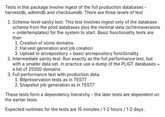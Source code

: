 Tests in this package involve ingest of the full production databases - harvestdb, admindb and checksumdb.
There are three levels of test

1. Schema-level sanity test: This test involves ingest only of the database schema from the prod databases plus the
minimal data (schemaversions + ordertemplates) for the system to start. Basic functionality tests are then
    1. Creation of some domains
    1. Harvest generation and job creation
    1. Upload to arcrepository + basic arcrepository functionality
1. Intermediate sanity test: Run exactly as the full performance test, but with a smaller data set. In practice use a dump
of the PLIGT databases + a list of 25000 domains.
1. Full performance test with production data:
    1. Bitpreservation tests as in TEST7
    1. Snapshot job generation as in TEST7

These tests form a dependency hierarchy - the later tests are dependent on the earlier tests.

Expected runtimes for the tests are 15 minutes / 1-2 hours / 1-2 days .

